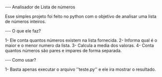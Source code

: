 --- Analisador de Lista de números

Esse simples projeto foi feito no python com o objetivo de analisar uma lista de números inteiros.

--- O que ele faz?

1- Ele conta quantos números existem na lista fornecida.
2- Informa qual é o maior e o menor numero da lista.
3- Calcula a media dos valoras.
4- Conta quantos números são pares e impares de forma separada.

--- Como usar?

1- Basta apenas executar o arquivo ''teste.py'' e ele ira mostrar o resultado.
